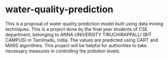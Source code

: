 # water-quality-prediction
This is a proposal of water quality prediction model built using data mining techniques.
This is a project done by the final year students of CSE department, belonging to ANNA UNIVERSITY TIRUCHIRAPPALLI (BIT CAMPUS) in Tamilnadu, India.
The values are predicted using CART and MARS algorithms.
This project will be helpful for authorities to take necessary measures in controlling the pollution levels.
